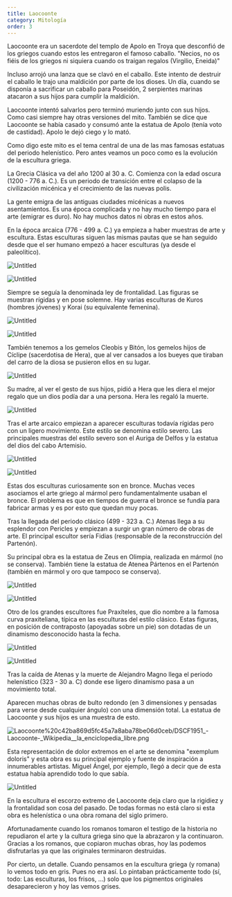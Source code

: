 ```yaml
---
title: Laocoonte
category: Mitología
order: 3
---
```


Laocoonte era un sacerdote del templo de Apolo en Troya que desconfió de los griegos cuando estos les entregaron el famoso caballo. "Necios, no os fiéis de los griegos ni siquiera cuando os traigan regalos (Virgilio, Eneida)"

Incluso arrojó una lanza que se clavó en el caballo. Este intento de destruir el caballo le trajo una maldición por parte de los dioses. Un día, cuando se disponía a sacrificar un caballo para Poseidón, 2 serpientes marinas atacaron a sus hijos para cumplir la maldición. 

Laocoonte intentó salvarlos pero terminó muriendo junto con sus hijos. Como casi siempre hay otras versiones del mito. También se dice que Laocoonte se había casado y consumó ante la estatua de Apolo (tenía voto de castidad). Apolo le dejó ciego y lo mató.

Como digo este mito es el tema central de una de las mas famosas estatuas del periodo helenístico. Pero antes veamos un poco como es la evolución de la escultura griega.

La Grecia Clásica va del año 1200 al 30 a. C. Comienza con la edad oscura (1200 - 776 a. C.). Es un periodo de transición entre el colapso de la civilización micénica y el crecimiento de las nuevas polis.

La gente emigra de las antiguas ciudades micénicas a nuevos asentamientos. Es una época complicada y no hay mucho tiempo para el arte (emigrar es duro). No hay muchos datos ni obras en estos años.

En la época arcaica (776 - 499 a. C.) ya empieza a haber muestras de arte y escultura. Estas esculturas siguen las mismas pautas que se han seguido desde que el ser humano empezó a hacer esculturas (ya desde el paleolítico).

![Untitled]({{site.baseurl}}/images/Laocoonte%20c42ba869d5fc45a7a8aba78be06d0ceb/File_Venus_of_Willendorf_frontview_retouched_2_jpg_-_Wikimedia_Commons.png)

![Untitled]({{site.baseurl}}/images/Laocoonte%20c42ba869d5fc45a7a8aba78be06d0ceb/Pharaoh_Menhaure_triad_statue__Caire-Musee_-_Triada_de_Micerino_-_Wikipedia__la_enciclopedia_libre.png)

Siempre se seguía la denominada ley de frontalidad. Las figuras se muestran rígidas y en pose solemne. Hay varias esculturas de Kuros (hombres jóvenes) y Korai (su equivalente femenina). 

![Untitled]({{site.baseurl}}/images/Laocoonte%20c42ba869d5fc45a7a8aba78be06d0ceb/Kuros_-_Wikipedia__la_enciclopedia_libre.png)

![Untitled]({{site.baseurl}}/images/Laocoonte%20c42ba869d5fc45a7a8aba78be06d0ceb/The_Dedication_of_Korai_Statues.png)

También tenemos a los gemelos Cleobis y Bitón, los gemelos hijos de Cíclipe (sacerdotisa de Hera), que al ver cansados a los bueyes que tiraban del carro de la diosa se pusieron ellos en su lugar.

![Untitled]({{site.baseurl}}/images/Laocoonte%20c42ba869d5fc45a7a8aba78be06d0ceb/Ac_kleobisandbiton_-_Cleobis_y_Biton_-_Wikipedia__la_enciclopedia_libre.png)

Su madre, al ver el gesto de sus hijos, pidió a Hera que les diera el mejor regalo que un dios podía dar a una persona. Hera les regaló la muerte.

![Untitled]({{site.baseurl}}/images/Laocoonte%20c42ba869d5fc45a7a8aba78be06d0ceb/Altar_Kleobis_Biton_Terme_-_Cleobis_y_Biton_-_Wikipedia__la_enciclopedia_libre.png)

Tras el arte arcaico empiezan a aparecer esculturas todavía rígidas pero con un ligero movimiento. Este estilo se denomina estilo severo. Las principales muestras del estilo severo son el Auriga de Delfos y la estatua del dios del cabo Artemisio.

![Untitled]({{site.baseurl}}/images/Laocoonte%20c42ba869d5fc45a7a8aba78be06d0ceb/Delphi_charioteer_front_DSC06255_-_Auriga_de_Delfos_-_Wikipedia__la_enciclopedia_libre.png)

![Untitled]({{site.baseurl}}/images/Laocoonte%20c42ba869d5fc45a7a8aba78be06d0ceb/Netuno16b_-_Dios_del_cabo_Artemisio_-_Wikipedia__la_enciclopedia_libre.png)

Estas dos esculturas curiosamente son en bronce. Muchas veces asociamos el arte griego al mármol pero fundamentalmente usaban el bronce. El problema es que en tiempos de guerra el bronce se fundía para fabricar armas y es por esto que quedan muy pocas.

Tras la llegada del periodo clásico (499 - 323 a. C.) Atenas llega a su esplendor con Pericles y empiezan a surgir un gran número de obras de arte. El principal escultor sería Fidias (responsable de la reconstrucción del Partenón). 

Su principal obra es la estatua de Zeus en Olimpia, realizada en mármol (no se conserva). También tiene la estatua de Atenea Pártenos en el Partenón (también en mármol y oro que tampoco se conserva).

![Untitled]({{site.baseurl}}/images/Laocoonte%20c42ba869d5fc45a7a8aba78be06d0ceb/06-seven-wonders-olympia_421cbcd7_840x472_jpg__840472_.png)

![Untitled]({{site.baseurl}}/images/Laocoonte%20c42ba869d5fc45a7a8aba78be06d0ceb/Athena_Parthenos_The_Parthenon_Nashville_-_Atenea_Partenos_-_Wikipedia__la_enciclopedia_libre.png)

Otro de los grandes escultores fue Praxíteles, que dio nombre a la famosa curva praxiteliana, típica en las esculturas del estilo clásico. Estas figuras, en posición de contraposto (apoyadas sobre un pie) son dotadas de un dinamismo desconocido hasta la fecha.

![Untitled]({{site.baseurl}}/images/Laocoonte%20c42ba869d5fc45a7a8aba78be06d0ceb/Hermes_di_Prassitele__at_Olimpia__front_-_Praxiteles_-_Wikipedia__la_enciclopedia_libre.png)

![Untitled]({{site.baseurl}}/images/Laocoonte%20c42ba869d5fc45a7a8aba78be06d0ceb/File_Apollo_Saurocton_Louvre_jpg_-_Wikimedia_Commons.png)

Tras la caída de Atenas y la muerte de Alejandro Magno llega el periodo helenístico (323 - 30 a. C) donde ese ligero dinamismo pasa a un movimiento total.

Aparecen muchas obras de bulto redondo (en 3 dimensiones y pensadas para verse desde cualquier ángulo) con una dimensión total. La estatua de Laocoonte y sus hijos es una muestra de esto.

![Laocoonte%20c42ba869d5fc45a7a8aba78be06d0ceb/DSCF1951_-_Laocoonte_-_Wikipedia__la_enciclopedia_libre.png](Laocoonte%20c42ba869d5fc45a7a8aba78be06d0ceb/DSCF1951_-_Laocoonte_-_Wikipedia__la_enciclopedia_libre.png)

Esta representación de dolor extremos en el arte se denomina "exemplum doloris" y esta obra es su principal ejemplo y fuente de inspiración a innumerables artistas. Miguel Ángel, por ejemplo, llegó a decir que de esta estatua había aprendido todo lo que sabía.

![Untitled]({{site.baseurl}}/images/Laocoonte%20c42ba869d5fc45a7a8aba78be06d0ceb/Laocoon_-_El_Greco__Domenikos_Theotokopoulos___Google_Arts___Culture.png)

En la escultura el escorzo extremo de Laocoonte deja claro que la rigidiez y la frontalidad son cosa del pasado. De todas formas no está claro si esta obra es helenística o una obra romana del siglo primero.

Afortunadamente cuando los romanos tomaron el testigo de la historia no repudiaron el arte y la cultura griega sino que la abrazaron y la continuaron. Gracias a los romanos, que copiaron muchas obras, hoy las podemos disfrutarlas ya que las originales terminaron destruidas.

Por cierto, un detalle. Cuando pensamos en la escultura griega (y romana) lo vemos todo en gris. Pues no era así. Lo pintaban prácticamente todo (sí, todo: Las esculturas, los frisos, ...) solo que los pigmentos originales desaparecieron y hoy las vemos grises.
